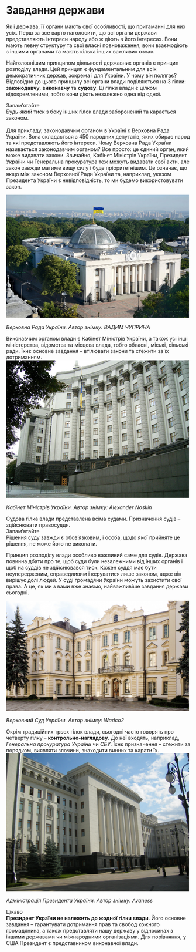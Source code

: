# Завдання держави

<div class="space">       
Як і держава, її органи мають свої особливості, що притаманні для них усіх. Перш за все варто наголосити, що всі органи держави представляють інтереси народу або ж діють в його інтересах. Вони мають певну структуру та свої власні повноваження, вони взаємодіють з іншими органами та мають кілька інших важливих ознак.  
</div>
    

Найголовнішим принципом діяльності державних органів є принцип розподілу влади. Цей принцип є фундаментальним для всіх демократичних держав, зокрема і для України. У чому він полягає?        
  Відповідно до цього принципу всі органи влади поділяються на 3 гілки: <b>законодавчу</b>, <b>виконавчу</b> та <b>судову</b>. Ці гілки влади є цілком відокремленими, тобто вони діють незалежно одна від одної. 
    
 <div class="alg-wrap">
<span class="alg">Запам’ятайте</span>
<div class="alg-text">
     Будь-який тиск з боку інших гілок влади заборонений та карається законом.     
</div>
</div>
<br>
      
<div class="space"> 
    Для прикладу, законодавчим органом в Україні є Верховна Рада України. Вона складається з 450 народних депутатів, яких обирає народ та які представляють його інтереси. Чому Верховна Рада України називається законодавчим органом? Все просто: це єдиний орган, який може видавати закони. Звичайно, Кабінет Міністрів України, Президент України чи Генеральна прокуратура теж можуть видавати свої акти, але закон завжди матиме вищу силу і буде пріоритетнішим. Це означає, що якщо між законом Верховної Ради України та, наприклад, указом Президента України є невідповідність, то ми будемо використовувати закон.
</div>
<p> </p>
<div class="center">
<img src="1/1_Верховна_Рада_України_VADIM_CHUPRINA_©.jpg" width="500px" class="center"/>
<p><i>Верховна Рада України. Автор знімку: <span class="p1">ВАДИМ ЧУПРИНА</span></i></p>
</div>
<div class="space"> 
Виконавчим органом влади є Кабінет Міністрів України, а також усі інші міністерства, відомства та місцева влада, тобто обласні, міські, сільські ради. Їхнє основне завдання – втілювати закони та стежити за їх дотриманням.          
</div>
<div class="center">
<img src="1/Government_Building.JPG" width="500px" class="center"/>
<p><i>Кабінет Міністрів України. Автор знімку:  <span class="p1">Alexander Noskin</span></i></p>
</div>


<div class="space"> 
Судова гілка влади представлена всіма судами. Призначення судів – здійснювати правосуддя.  
</div>

    
<div class="alg-wrap">
<span class="alg">Запам’ятайте</span>
<div class="alg-text">
    Рішення суду завжди є обов’язковим, і особа, щодо якої прийняте це рішення, не може його не виконати.   </div>     
</div> 
 <p> </p>     
<div class="space">
<p>Принцип розподілу влади особливо важливий саме для судів. Держава повинна дбати про те, щоб суди були незалежними від інших органів і щоб на суддів не здійснювався тиск. Кожен суддя має бути неупередженим, справедливим і керуватися лише законом, адже він вирішує долі людей. У суді громадяни України можуть захистити свої права. А це, як ми з вами вже знаємо, найважливіше завдання держави сьогодні. </p>  
</div>
      
<div class="center">
<img src="1/Klov_Palace._Listed_ID_80-382-0462._-_8_Pylypa_Orlyka_Street,_Pechersk_Raion,_Kiev._-_Pechersk_28_09_13_396.jpg" width="500px" class="center"/>
<p><i>Верховний Суд України. Автор знімку: <span class="p1">Wadco2</span></i></p>
</div>
    
<div class="space"> 
Окрім традиційних трьох гілок влади, сьогодні часто говорять про четверту гілку – <b>контрольно-наглядову</b>. До неї входять, наприклад, <i>Генеральна прокуратура України</i> чи <i>СБУ</i>. Їхнє призначення – стежити за порядком, виявляти злочини, знаходити винних та карати їх.          
</div>
    
    
<div class="space"> 
<div class="center">
<img src="1/Адміністрація_Президента_України,_Адміністрація_Президента.JPG" width="500px" class="center"/>
<p><i>Адміністрація Президента України. Автор знімку: <span class="p1">Avaness</span></i></p>
</div>

<div class="ebio-wrap">
<span class="ebio">Цікаво</span>
<div class="ebio-text">    
<b>Президент України не належить до жодної гілки влади</b>. Його основне завдання – гарантувати дотримання прав та свобод кожного громадянина, а також представляти нашу державу у відносинах з іншими державами чи міжнародними організаціями. Для порівняння, у США Президент є представником виконавчої влади.
</div>
</div>